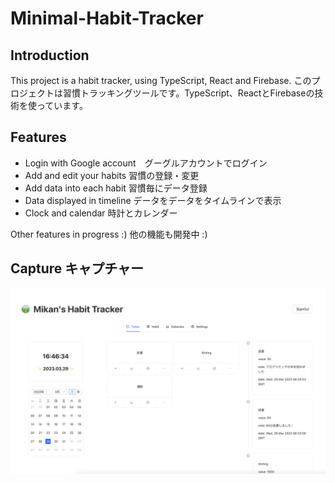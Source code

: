 # Minimal-Habit-Tracker

## Introduction

This project is a habit tracker, using TypeScript, React and Firebase.
このプロジェクトは習慣トラッキングツールです。TypeScript、ReactとFirebaseの技術を使っています。


##  Features

- Login with Google account　グーグルアカウントでログイン
- Add and edit your habits 習慣の登録・変更
- Add data into each habit 習慣毎にデータ登録
- Data displayed in timeline データをデータをタイムラインで表示
- Clock and calendar 時計とカレンダー


Other features in progress :)
他の機能も開発中 :)

## Capture キャプチャー



![CaptureOfHabitTracker](CaptureOfHabitTracker.png)
